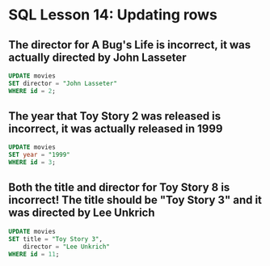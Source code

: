 # SQL Lesson 14: Updating rows

## The director for A Bug's Life is incorrect, it was actually directed by John Lasseter
```sql
UPDATE movies
SET director = "John Lasseter"
WHERE id = 2;
```

## The year that Toy Story 2 was released is incorrect, it was actually released in 1999
```sql
UPDATE movies
SET year = "1999"
WHERE id = 3;
```

## Both the title and director for Toy Story 8 is incorrect! The title should be "Toy Story 3" and it was directed by Lee Unkrich
```sql
UPDATE movies
SET title = "Toy Story 3",
    director = "Lee Unkrich"
WHERE id = 11;
```